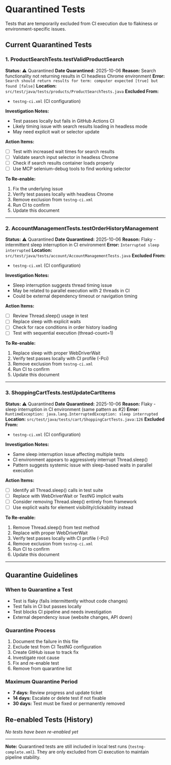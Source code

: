 # Quarantined Tests

Tests that are temporarily excluded from CI execution due to flakiness or environment-specific issues.

## Current Quarantined Tests

### 1. ProductSearchTests.testValidProductSearch

**Status:** ⚠️ Quarantined
**Date Quarantined:** 2025-10-06
**Reason:** Search functionality not returning results in CI headless Chrome environment
**Error:** `Search should return results for term: computer expected [true] but found [false]`
**Location:** `src/test/java/tests/products/ProductSearchTests.java`
**Excluded From:**
- `testng-ci.xml` (CI configuration)

**Investigation Notes:**
- Test passes locally but fails in GitHub Actions CI
- Likely timing issue with search results loading in headless mode
- May need explicit wait or selector update

**Action Items:**
- [ ] Test with increased wait times for search results
- [ ] Validate search input selector in headless Chrome
- [ ] Check if search results container loads properly
- [ ] Use MCP selenium-debug tools to find working selector

**To Re-enable:**
1. Fix the underlying issue
2. Verify test passes locally with headless Chrome
3. Remove exclusion from `testng-ci.xml`
4. Run CI to confirm
5. Update this document

---

### 2. AccountManagementTests.testOrderHistoryManagement

**Status:** ⚠️ Quarantined
**Date Quarantined:** 2025-10-06
**Reason:** Flaky - intermittent sleep interruption in CI environment
**Error:** `Interrupted sleep interrupted`
**Location:** `src/test/java/tests/account/AccountManagementTests.java`
**Excluded From:**
- `testng-ci.xml` (CI configuration)

**Investigation Notes:**
- Sleep interruption suggests thread timing issue
- May be related to parallel execution with 2 threads in CI
- Could be external dependency timeout or navigation timing

**Action Items:**
- [ ] Review Thread.sleep() usage in test
- [ ] Replace sleep with explicit waits
- [ ] Check for race conditions in order history loading
- [ ] Test with sequential execution (thread-count=1)

**To Re-enable:**
1. Replace sleep with proper WebDriverWait
2. Verify test passes locally with CI profile (-Pci)
3. Remove exclusion from `testng-ci.xml`
4. Run CI to confirm
5. Update this document

---

### 3. ShoppingCartTests.testUpdateCartItems

**Status:** ⚠️ Quarantined
**Date Quarantined:** 2025-10-06
**Reason:** Flaky - sleep interruption in CI environment (same pattern as #2)
**Error:** `RuntimeException: java.lang.InterruptedException: sleep interrupted`
**Location:** `src/test/java/tests/cart/ShoppingCartTests.java:126`
**Excluded From:**
- `testng-ci.xml` (CI configuration)

**Investigation Notes:**
- Same sleep interruption issue affecting multiple tests
- CI environment appears to aggressively interrupt Thread.sleep()
- Pattern suggests systemic issue with sleep-based waits in parallel execution

**Action Items:**
- [ ] Identify all Thread.sleep() calls in test suite
- [ ] Replace with WebDriverWait or TestNG implicit waits
- [ ] Consider removing Thread.sleep() entirely from framework
- [ ] Use explicit waits for element visibility/clickability instead

**To Re-enable:**
1. Remove Thread.sleep() from test method
2. Replace with proper WebDriverWait
3. Verify test passes locally with CI profile (-Pci)
4. Remove exclusion from `testng-ci.xml`
5. Run CI to confirm
6. Update this document

---

## Quarantine Guidelines

### When to Quarantine a Test
- Test is flaky (fails intermittently without code changes)
- Test fails in CI but passes locally
- Test blocks CI pipeline and needs investigation
- External dependency issue (website changes, API down)

### Quarantine Process
1. Document the failure in this file
2. Exclude test from CI TestNG configuration
3. Create GitHub issue to track fix
4. Investigate root cause
5. Fix and re-enable test
6. Remove from quarantine list

### Maximum Quarantine Period
- **7 days:** Review progress and update ticket
- **14 days:** Escalate or delete test if not fixable
- **30 days:** Test must be fixed or permanently removed

## Re-enabled Tests (History)

_No tests have been re-enabled yet_

---

**Note:** Quarantined tests are still included in local test runs (`testng-complete.xml`). They are only excluded from CI execution to maintain pipeline stability.
